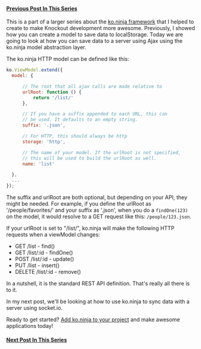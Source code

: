 #### [Previous Post In This Series](/blog/ko-ninja-model)

This is a part of a larger series about the [ko.ninja framework](/blog/ko-ninja) that I helped to create to make Knockout development more awesome. Previously, I showed how you can create a model to save data to localStorage. Today we are going to look at how you can save data to a server using Ajax using the ko.ninja model abstraction layer.

<!-- more -->

The ko.ninja HTTP model can be defined like this:

```js
ko.ViewModel.extend({
  model: {

      // The root that all ajax calls are made relative to
      urlRoot: function () {
          return '/list/'
      },

      // If you have a suffix appended to each URL, this can 
      // be used. It defaults to an empty string.
      suffix: '.json',

      // For HTTP, this should always be http
      storage: 'http',

      // The name of your model. If the urlRoot is not specified,
      // this will be used to build the urlRoot as well.
      name: 'list'

  },
  ...
});
```

The suffix and urlRoot are both optional, but depending on your API, they might be needed. For example, if you define the urlRoot as '/people/favorites/' and your suffix as '.json', when you do a `findOne(123)` on the model, it would resolve to a GET request like this: `/people/123.json`.

If your urlRoot is set to "/list/", ko.ninja will make the following HTTP requests when a viewModel changes:

- GET /list - find()
- GET /list/:id - findOne()
- POST /list/:id - update()
- PUT /list - insert()
- DELETE /list/:id - remove()

In a nutshell, it is the standard REST API definition. That's really all there is to it.

In my next post, we'll be looking at how to use ko.ninja to sync data with a server using socket.io.

Ready to get started? [Add ko.ninja to your project](https://github.com/jcreamer898/ko.ninja) and make awesome applications today!

#### [Next Post In This Series](/blog/ko-ninja-socket-io-model)